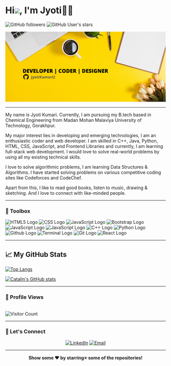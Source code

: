 <strong><h1>Hi<img src="https://raw.githubusercontent.com/MartinHeinz/MartinHeinz/master/wave.gif" width="30px">, I'm Jyoti👩‍💻</h1></strong>

![GitHub followers](https://img.shields.io/github/followers/JyotiKumari2?style=social)
![GitHub User's stars](https://img.shields.io/github/stars/JyotiKumari2?style=social)


<img src="header1.png"/>

--------

My name is Jyoti Kumari. Currently, I am pursuing my B.tech based in Chemical Engineering from Madan Mohan Malaviya University of Technology, Gorakhpur.

My major interest lies in developing and emerging technologies, I am an enthusiastic coder and web developer. I am skilled in C++, Java, Python, HTML, CSS, JavaScript, and Frontend Libraries and currently, I am learning full-stack web development. I would love to solve real-world problems by using all my existing technical skills.

I love to solve algorithmic problems, I am learning Data Structures & Algorithms. I have started solving problems on various competitive coding sites like Codeforces and CodeChef. 

Apart from this, I like to read good books, listen to music, drawing & sketching. And I love to connect with like-minded people.

--------

<strong><h3>🧰 Toolbox</h3></strong>

<img src="https://cdn.worldvectorlogo.com/logos/html5.svg" alt="HTML5 Logo" width="60" height="40"/>  <img src="https://cdn.worldvectorlogo.com/logos/css3.svg" alt="CSS Logo" width="60" height="40"/>  <img src="https://cdn.worldvectorlogo.com/logos/logo-javascript.svg" alt="JavaScript Logo" width="60" height="40"/>  <img src="https://cdn.worldvectorlogo.com/logos/bootstrap-4.svg" alt="Bootstrap Logo" width="60" height="40"/>  <img src="https://cdn.worldvectorlogo.com/logos/atom-4.svg" alt="JavaScript Logo" width="60" height="40"/>  <img src="https://cdn.worldvectorlogo.com/logos/visual-studio-code.svg" alt="JavaScript Logo" width="60" height="40"/>  <img src="https://cdn.worldvectorlogo.com/logos/c.svg" alt="C++ Logo" width="60" height="40"/>  <img src="https://cdn.worldvectorlogo.com/logos/python-5.svg" alt="Python Logo" width="60" height="40"/>  <img src="https://cdn.worldvectorlogo.com/logos/github-icon.svg" alt="Github Logo" width="60" height="40"/>  <img src="https://cdn.worldvectorlogo.com/logos/terminal-1.svg" alt="Terminal Logo" width="60" height="40"/>  <img src="https://cdn.worldvectorlogo.com/logos/git-icon.svg" alt="Git Logo" width="60" height="40"/>  <img src="https://cdn.worldvectorlogo.com/logos/react-1.svg" alt="React Logo" width="60" height="40"/>

--------

## &#x1f4c8; My GitHub Stats

[![Top Langs](https://github-readme-stats.vercel.app/api/top-langs/?username=JyotiKumari2&hide=java&theme=radical)](https://github.com/anuraghazra/github-readme-stats)

[![Catalin's GitHub stats](https://github-readme-stats.vercel.app/api?username=JyotiKumari2&theme=radical)](https://github.com/anuraghazra/github-readme-stats)

--------
<strong><h3>🚨 Profile Views</h3></strong>
 <br/>
![Visitor Count](https://profile-counter.glitch.me/{JyotiKumari2}/count.svg)

--------
<strong><h3>💬 Let's Connect</h3></strong>
<!-- <div>
	<a href="https://www.linkedin.com/in/jyoti-kumari-34a4a01ab/"><img src="https://cdn.worldvectorlogo.com/logos/linkedin-icon-2.svg" alt="LinkedIn" width="60" height="40"/></a>
	<a href="https://www.facebook.com/jyotikumari1801/"><img src="https://cdn.worldvectorlogo.com/logos/facebook-4.svg" alt="Facebook" width="60" height="40"/></a>
	<a href="https://www.instagram.com/jyotikm1801/"><img src="https://cdn.worldvectorlogo.com/logos/instagram-2-1.svg" alt="Instagram" width="60" height="40"/></a>
	<a href="https://www.sololearn.com/profile/14680412"><img src="https://cdn.worldvectorlogo.com/logos/sololearn-2.svg" alt="Sololearn" width="60" height="40"/></a>
</div>  -->
<p align="center">
<a href="https://www.linkedin.com/in/jyoti-kumari-34a4a01ab/"><img alt="LinkedIn" src="https://img.shields.io/badge/LinkedIn-Jyoti%20Kumari-blue?style=flat-square&logo=linkedin"></a>
<a href="mailto:jyotikm058@gmail.com"><img alt="Email" src="https://img.shields.io/badge/Email-jyotikm058@gmail.com-blue?style=flat-square&logo=gmail"></a>
</p>

--------
 

<div align="center"><strong>Show some ❤️️ by starring⭐ some of the repositories!</strong></div>
